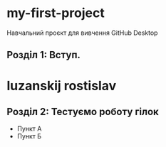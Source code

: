 # my-first-project
Навчальний проєкт для вивчення GitHub Desktop

## Розділ 1: Вступ.
# luzanskij rostislav

## Розділ 2: Тестуємо роботу гілок 
*   Пункт А
*   Пункт Б
